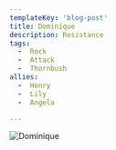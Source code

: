 ```yaml
---
templateKey: 'blog-post'
title: Dominique
description: Resistance
tags:
  -  Rock
  -  Attack
  -  Thornbush
allies:
  -  Henry
  -  Lily
  -  Angela

---
```

![Dominique](/img/Dominique.png)
